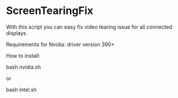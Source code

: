 # ScreenTearingFix
With this script you can easy fix video tearing issue for all connected displays.

Requirements for Nvidia: driver version 390+

How to install:

bash nvidia.sh

or

bash intel.sh
